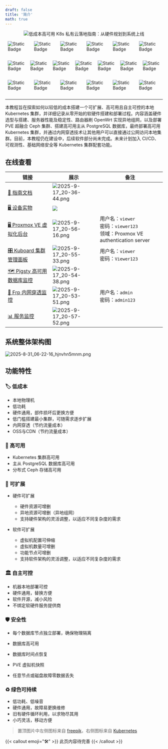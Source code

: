 ```yaml
---
draft: false
title: '简介'
math: true
---
```

<div align="center">
  <img src="https://cdn.tsanfer.com/image/2025-8-9_16-35-49_vmk57h411s.svg" alt="低成本高可用 K8s 私有云落地指南：从硬件规划到系统上线">
</div>

<div style="display:flex;justify-content:center;gap:8px;" class="img-div">

![]()

![Static Badge](https://img.shields.io/badge/%F0%9F%8F%B7%20%E4%BD%8E%E6%88%90%E6%9C%AC-brightgreen?style=for-the-badge)

![Static Badge](https://img.shields.io/badge/%F0%9F%94%84%20%E9%AB%98%E5%8F%AF%E7%94%A8-blue?style=for-the-badge)

![Static Badge](https://img.shields.io/badge/%F0%9F%A7%A9%20%E5%8F%AF%E6%89%A9%E5%B1%95-yellow?style=for-the-badge)

![Static Badge](https://img.shields.io/badge/%F0%9F%8F%9B%20%E8%87%AA%E4%B8%BB%E5%8F%AF%E6%8E%A7-red?style=for-the-badge)

![Static Badge](https://img.shields.io/badge/%F0%9F%9B%A1%EF%B8%8F%20%E5%AE%89%E5%85%A8%E6%80%A7-grey?style=for-the-badge)

![Static Badge](https://img.shields.io/badge/%E2%99%BB%EF%B8%8F%20%E7%BB%BF%E8%89%B2%E5%8F%AF%E6%8C%81%E7%BB%AD-green?style=for-the-badge)

</div>

<div style="display:flex;justify-content:center;gap:8px;" class="img-div">

![]()

![Static Badge](https://img.shields.io/badge/OpenWrt-%2300B5E2?style=flat-square&logo=OpenWrt&logoColor=white)

![Static Badge](https://img.shields.io/badge/Proxmox-%23E57000?style=flat-square&logo=proxmox&logoColor=white)

![Static Badge](https://img.shields.io/badge/Ceph-%23EF5C55?style=flat-square&logo=Ceph&logoColor=white)

![Static Badge](https://img.shields.io/badge/EasyTier-%236A9CFC?style=flat-square&logoColor=white)

![Static Badge](https://img.shields.io/badge/Kubernetes-%23326CE5?style=flat-square&logo=Kubernetes&logoColor=white)

![Static Badge](https://img.shields.io/badge/PostgreSQL-%234169E1?style=flat-square&logo=PostgreSQL&logoColor=white)

![Static Badge](https://img.shields.io/badge/Hugo-%23FF4088?style=flat-square&logo=Hugo&logoColor=white)
</div>

<div style="display:flex;justify-content:center;gap:8px;" class="img-div">

![]()

![Static Badge](https://img.shields.io/badge/%F0%9F%9B%A0%EF%B8%8F%20%E8%87%AA%E5%BB%BA%E6%9C%8D%E5%8A%A1%E5%99%A8-grey?style=flat-square)

![Static Badge](https://img.shields.io/badge/%F0%9F%93%8C%20%E7%A1%AC%E4%BB%B6%E5%86%8D%E5%88%A9%E7%94%A8-grey?style=flat-square)

![Static Badge](https://img.shields.io/badge/%F0%9F%94%8D%20%E6%9C%8D%E5%8A%A1%E5%99%A8%E6%B5%8B%E8%AF%95-grey?style=flat-square&logoColor=white)

![Static Badge](https://img.shields.io/badge/%F0%9F%94%97%20%E5%BC%82%E5%9C%B0%E7%BB%84%E7%BD%91-blue?style=flat-square)

![Static Badge](https://img.shields.io/badge/%F0%9F%94%97%20%E5%86%85%E7%BD%91%E7%A9%BF%E9%80%8F-blue?style=flat-square)

![Static Badge](https://img.shields.io/badge/%F0%9F%9B%A1%EF%B8%8F%20%E4%B8%BB%E4%BB%8E%E6%95%B0%E6%8D%AE%E5%BA%93%E7%89%A9%E7%90%86%E9%9A%94%E7%A6%BB-grey?style=flat-square)
</div>

<!-- <div style="display:flex;justify-content:center;gap:8px;" align="center">
  <img src="https://img.shields.io/badge/%F0%9F%8F%B7%20%E4%BD%8E%E6%88%90%E6%9C%AC-brightgreen?style=for-the-badge" alt="Static Badge">
  <img src="https://img.shields.io/badge/%F0%9F%94%84%20%E9%AB%98%E5%8F%AF%E7%94%A8-blue?style=for-the-badge" alt="Static Badge">
  <img src="https://img.shields.io/badge/%F0%9F%A7%A9%20%E5%8F%AF%E6%89%A9%E5%B1%95-yellow?style=for-the-badge" alt="Static Badge">
  <img src="https://img.shields.io/badge/%F0%9F%8F%9B%20%E8%87%AA%E4%B8%BB%E5%8F%AF%E6%8E%A7-red?style=for-the-badge" alt="Static Badge">
  <img src="https://img.shields.io/badge/%F0%9F%9B%A1%EF%B8%8F%20%E5%AE%89%E5%85%A8%E6%80%A7-grey?style=for-the-badge" alt="Static Badge">
  <img src="https://img.shields.io/badge/%E2%99%BB%EF%B8%8F%20%E7%BB%BF%E8%89%B2%E5%8F%AF%E6%8C%81%E7%BB%AD-green?style=for-the-badge" alt="Static Badge">
</div>

<div style="display:flex;justify-content:center;gap:8px;" align="center">
  <img src="https://img.shields.io/badge/OpenWrt-%2300B5E2?style=flat-square&logo=OpenWrt&logoColor=white" alt="Static Badge">
  <img src="https://img.shields.io/badge/Proxmox-%23E57000?style=flat-square&logo=proxmox&logoColor=white" alt="Static Badge">
  <img src="https://img.shields.io/badge/Ceph-%23EF5C55?style=flat-square&logo=Ceph&logoColor=white" alt="Static Badge">
  <img src="https://img.shields.io/badge/EasyTier-%236A9CFC?style=flat-square&logoColor=white" alt="Static Badge">
  <img src="https://img.shields.io/badge/Kubernetes-%23326CE5?style=flat-square&logo=Kubernetes&logoColor=white" alt="Static Badge">
  <img src="https://img.shields.io/badge/PostgreSQL-%234169E1?style=flat-square&logo=PostgreSQL&logoColor=white" alt="Static Badge">
  <img src="https://img.shields.io/badge/Hugo-%23FF4088?style=flat-square&logo=Hugo&logoColor=white" alt="Static Badge">
</div>

<div style="display:flex;justify-content:center;gap:8px;" align="center">
  <img src="https://img.shields.io/badge/%F0%9F%9B%A0%EF%B8%8F%20%E8%87%AA%E5%BB%BA%E6%9C%8D%E5%8A%A1%E5%99%A8-grey?style=flat-square" alt="Static Badge">
  <img src="https://img.shields.io/badge/%F0%9F%93%8C%20%E7%A1%AC%E4%BB%B6%E5%86%8D%E5%88%A9%E7%94%A8-grey?style=flat-square" alt="Static Badge">
  <img src="https://img.shields.io/badge/%F0%9F%94%8D%20%E6%9C%8D%E5%8A%A1%E5%99%A8%E6%B5%8B%E8%AF%95-grey?style=flat-square&logoColor=white" alt="Static Badge">
  <img src="https://img.shields.io/badge/%F0%9F%94%97%20%E5%BC%82%E5%9C%B0%E7%BB%84%E7%BD%91-blue?style=flat-square" alt="Static Badge">
  <img src="https://img.shields.io/badge/%F0%9F%94%97%20%E5%86%85%E7%BD%91%E7%A9%BF%E9%80%8F-blue?style=flat-square" alt="Static Badge">
  <img src="https://img.shields.io/badge/%F0%9F%9B%A1%EF%B8%8F%20%E4%B8%BB%E4%BB%8E%E6%95%B0%E6%8D%AE%E5%BA%93%E7%89%A9%E7%90%86%E9%9A%94%E7%A6%BB-grey?style=flat-square" alt="Static Badge">
</div> -->

---

本教程旨在探索如何以较低的成本搭建一个可扩展、高可用且自主可控的本地 Kubernetes 集群，并详细记录从零开始的软硬件搭建和部署过程。内容涵盖硬件选型与搭建、服务器性能及稳定性、路由器刷 OpenWrt 实现异地组网，以及部署 PVE 超融合 Ceph 集群、搭建高可用主从 PostgreSQL 数据库，最终部署高可用 Kubernetes 集群，并通过内网穿透技术让其他用户可以直接通过公网访问本地集群。目前，本教程仍在建设中，后续软件部分尚未完成。未来计划加入 CI/CD、可观测性、基础网络安全等 Kubernetes 集群配套功能。

## 在线查看

|链接|展示|备注|
| ---------------------| ------------------------------------------------------------------------------------| --------------------------------------------------------------|
|[📖 指南文档](https://docs.lowcost-k8s-guide.tsanfer.com/)|![2025-9-17_20-36-44.png](https://cdn.tsanfer.com/image/2025-9-17_20-36-44.png)||
|[🖥️ 设备实物](https://docs.lowcost-k8s-guide.tsanfer.com/docs/hardware/hardware-assembly-process/#%E6%89%80%E6%9C%89%E8%AE%BE%E5%A4%87%E6%90%AD%E5%BB%BA%E5%AE%8C%E6%88%90%E6%95%88%E6%9E%9C)|![](https://cdn.tsanfer.com/image/2025-7-23_16-07-40_fz2bio8xgo.jpg)||
|[🖥️ Proxmox VE 虚拟化后台](https://pve.panel.tsanfer.com)|![2025-9-17_20-56-16.png](https://cdn.tsanfer.com/image/2025-9-17_20-56-16.png)|用户名：`viewer`​<br />密码：`viewer123`​<br />领域：Proxmox VE authentication server|
|[🎛️ Kuboard 集群管理面板](https://kuboard.panel.tsanfer.com/)|![2025-9-17_20-55-33.png](https://cdn.tsanfer.com/image/2025-9-17_20-55-33.png)|用户名：`viewer`​<br />密码：`Viewer123`​|
|[🗺️ Pigsty 高可用数据库监控](https://database.k8s-local.monitor.tsanfer.com/)|![2025-9-17_20-54-38.png](https://cdn.tsanfer.com/image/2025-9-17_20-54-38.png)||
|[🔗 Frp 内网穿透监控](https://frp.k8s-local.monitor.tsanfer.com/static/)|![2025-9-17_20-53-51.png](https://cdn.tsanfer.com/image/2025-9-17_20-53-51.png)|用户名：`admin`​<br />密码：`admin123`​|
|[📊 服务监控](https://k8s-local.monitor.tsanfer.com/)|![2025-9-17_20-57-52.png](https://cdn.tsanfer.com/image/2025-9-17_20-57-52.png)||

## 系统整体架构图

![2025-8-31_06-22-16_hjnvhn5mnm.png](https://cdn.tsanfer.com/image/2025-8-31_06-22-16_hjnvhn5mnm.png "系统整体架构图")

## 功能特性

### 🏷 低成本

- 本地物理机
- 低功耗
- 硬件通用，部件损坏后更换方便
- 低门槛搭建最小集群，可随需求逐步扩展
- 内网穿透（节约流量成本）
- OSS与CDN（节约流量成本）

### 🔄 高可用

- Kubernetes 集群高可用
- 主从 PostgreSQL 数据库高可用
- 分布式 Ceph 存储高可用

### 🧩 可扩展

- 硬件可扩展

  - 硬件资源可增删
  - 异地资源可增删（异地组网）
  - 支持硬件架构的灵活调整，以适应不同复杂度的需求
- 软件可扩展

  - 虚拟机配置可伸缩
  - 虚拟机数量可增删
  - 功能节点可增删
  - 支持软件架构的灵活调整，以适应不同复杂度的需求

### 🏛 自主可控

- 机器本地部署可控
- 硬件通用，替换方便
- 软件开源，减小风险
- 不绑定软硬件服务提供商

### 🛡️ 安全性

- 每个数据库节点独立部署，确保物理隔离
- 数据库高可用
- 数据库时间点恢复
- PVE 虚拟机快照

- 任意节点或磁盘故障零数据丢失

### ♻️ 绿色可持续

- 低功耗、低噪音
- 硬件通用，故障易更换维修
- 旧有硬件循环利用，以求物尽其用
- 小巧灵活，移动方便


> 置顶图片中左侧图标来自 [freepik](https://www.freepik.com/icon/database_13551626)，右侧图标来自 [Kubernetes](https://github.com/kubernetes/kubernetes/blob/master/logo/logo.svg)

{{< callout emoji="🛠" >}}
  此页内容待完善
{{< /callout >}}